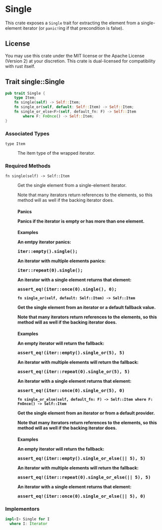 # Single

This crate exposes a `Single` trait for extracting the element from a 
single-element iterator (or `panic!`ing if that precondition is false).

## License

You may use this crate under the MIT license or the Apache License (Version 2)
at your discretion. This crate is dual-licensed for compatibility with rust itself.

## Trait single::Single

```rust
pub trait Single {
    type Item;
    fn single(self) -> Self::Item;
    fn single_or(self, default: Self::Item) -> Self::Item;
    fn single_or_else<F>(self, default_fn: F) -> Self::Item
        where F: FnOnce() -> Self::Item;
}
```

### Associated Types

<dl>
  <dt><code>type Item</code>
  <dd><p>The item type of the wrapped iterator.
</dl>

### Required Methods

<dl>
  <dt><code>fn single(self) -> Self::Item</code>
  <dd>
    <p>Get the single element from a single-element iterator.
    <p>Note that many iterators return references to the elements, so this method will as well if the backing iterator does.
    <h4>Panics
    <p>Panics if the iterator is empty or has more than one element.
    <h4>Examples
    <p>An emtpy iterator panics:
    <pre>iter::empty().single();</pre>
    <p>An iterator with multiple elements panics:
    <pre>iter::repeat(0).single();</pre>
    <p>An iterator with a single element returns that element:
    <pre>assert_eq!(iter::once(0).single(), 0);</pre>
  <dt><code>fn single_or(self, default: Self::Item) -> Self::Item</code>
    <p>Get the single element from an iterator or a default fallback value.
    <p>Note that many iterators return references to the elements, so this method will as well if the backing iterator does.
    <h4>Examples
    <p>An empty iterator will return the fallback:
    <pre>assert_eq!(iter::empty().single_or(5), 5)</pre>
    <p>An iterator with multiple elements will return the fallback:
    <pre>assert_eq!(iter::repeat(0).single_or(5), 5)</pre>
    <p>An iterator with a single element returns that element:
    <pre>assert_eq!(iter::once(0).single_or(5), 0)</pre>
  <dt><code>fn single_or_else<F>(self, default_fn: F) -> Self::Item where F: FnOnce() -> Self::Item</code>
    <p>Get the single element from an iterator or from a default provider.
    <p>Note that many iterators return references to the elements, so this method will as well if the backing iterator does.
    <h4>Examples
    <p>An empty iterator will return the fallback:
    <pre>assert_eq!(iter::empty().single_or_else(|| 5), 5)</pre>
    <p>An iterator with multiple elements will return the fallback:
    <pre>assert_eq!(iter::repeat(0).single_or_else(|| 5), 5)</pre>
    <p>An iterator with a single element returns that element:
    <pre>assert_eq!(iter::once(0).single_or_else(|| 5), 0)</pre>
</dl>

### Implementors

```rust
impl<I> Single for I
  where I: Iterator
```
